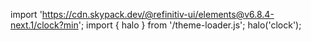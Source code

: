 <!--
type: template
name: clock
-->

import 'https://cdn.skypack.dev/@refinitiv-ui/elements@v6.8.4-next.1/clock?min';
import { halo } from '/theme-loader.js';
halo('clock');